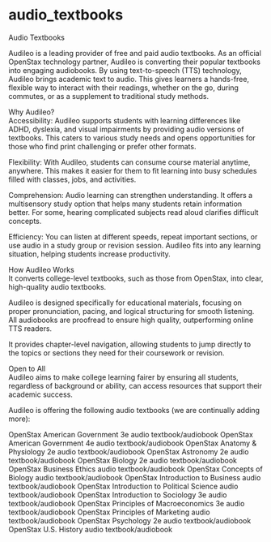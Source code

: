 # audio_textbooks
Audio Textbooks

Audileo is a leading provider of free and paid audio textbooks. As an official OpenStax technology partner, Audileo is converting their popular textbooks into engaging audiobooks. By using text-to-speech (TTS) technology, Audileo brings academic text to audio. This gives learners a hands-free, flexible way to interact with their readings, whether on the go, during commutes, or as a supplement to traditional study methods. 

Why Audileo?  
Accessibility: Audileo supports students with learning differences like ADHD, dyslexia, and visual impairments by providing audio versions of textbooks. This caters to various study needs and opens opportunities for those who find print challenging or prefer other formats.

Flexibility: With Audileo, students can consume course material anytime, anywhere. This makes it easier for them to fit learning into busy schedules filled with classes, jobs, and activities.

Comprehension: Audio learning can strengthen understanding. It offers a multisensory study option that helps many students retain information better. For some, hearing complicated subjects read aloud clarifies difficult concepts.

Efficiency: You can listen at different speeds, repeat important sections, or use audio in a study group or revision session. Audileo fits into any learning situation, helping students increase productivity.

How Audileo Works  
It converts college-level textbooks, such as those from OpenStax, into clear, high-quality audio textbooks.

Audileo is designed specifically for educational materials, focusing on proper pronunciation, pacing, and logical structuring for smooth listening. All audiobooks are proofread to ensure high quality, outperforming online TTS readers.

It provides chapter-level navigation, allowing students to jump directly to the topics or sections they need for their coursework or revision.

Open to All  
Audileo aims to make college learning fairer by ensuring all students, regardless of background or ability, can access resources that support their academic success. 

Audileo is offering the following audio textbooks (we are continually adding more):

OpenStax American Government 3e audio textbook/audiobook
OpenStax American Government 4e audio textbook/audiobook
OpenStax Anatomy & Physiology 2e audio textbook/audiobook
OpenStax Astronomy 2e audio textbook/audiobook
OpenStax Biology 2e audio textbook/audiobook
OpenStax Business Ethics audio textbook/audiobook
OpenStax Concepts of Biology audio textbook/audiobook
OpenStax Introduction to Business audio textbook/audiobook
OpenStax Introduction to Political Science audio textbook/audiobook
OpenStax Introduction to Sociology 3e audio textbook/audiobook
OpenStax Principles of Macroeconomics 3e audio textbook/audiobook
OpenStax Principles of Marketing audio textbook/audiobook
OpenStax Psychology 2e audio textbook/audiobook
OpenStax U.S. History audio textbook/audiobook

